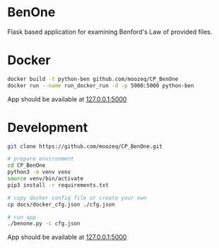 # BenOne

Flask based application for examining Benford's Law of provided files.

# Docker

```bash
docker build -t python-ben github.com/moozeq/CP_BenOne
docker run --name run_docker_run -d -p 5000:5000 python-ben
```

App should be available at [127.0.0.1:5000](http://127.0.0.1:5000)

# Development

```bash
git clone https://github.com/moozeq/CP_BenOne.git

# prepare environment
cd CP_BenOne
python3 -m venv venv
source venv/bin/activate
pip3 install -r requirements.txt

# copy docker config file or create your own
cp docs/docker_cfg.json ./cfg.json

# run app
./benone.py -c cfg.json
```

App should be available at [127.0.0.1:5000](http://127.0.0.1:5000)